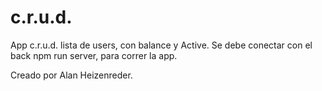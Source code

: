 # c.r.u.d.

App c.r.u.d. lista de users, con balance y Active.
Se debe conectar con el back npm run server, para correr la app.

Creado por Alan Heizenreder.
